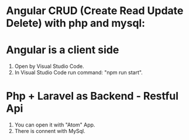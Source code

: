 # Angular CRUD (Create Read Update Delete) with php and mysql:

# Angular is a client side
1. Open by Visual Studio Code.
2. In Visual Studio Code run command: "npm run start".

# Php + Laravel as Backend - Restful Api
1. You can open it with "Atom" App.
2. There is connent with MySql.

